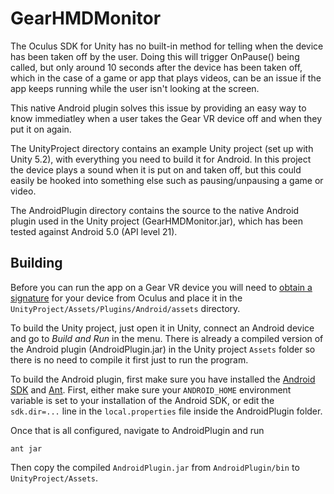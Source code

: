# GearHMDMonitor

The Oculus SDK for Unity has no built-in method for telling when the device has been taken off by the user. 
Doing this will trigger OnPause() being called, but only around 10 seconds after the device has been taken 
off, which in the case of a game or app that plays videos, can be an issue if the app keeps running while
the user isn't looking at the screen. 

This native Android plugin solves this issue by providing an easy way to know immediatley when a user takes
the Gear VR device off and when they put it on again.  

The UnityProject directory contains an example Unity project (set up with Unity 5.2), with everything you need to build 
it for Android. In this project the device plays a sound when it is put on and taken off, but this could easily be
hooked into something else such as pausing/unpausing a game or video.

The AndroidPlugin directory contains the source to the native Android plugin used in the 
Unity project (GearHMDMonitor.jar), which has been tested against Android 5.0 (API level 21).

## Building

Before you can run the app on a Gear VR device you will need to [obtain a signature](https://developer.oculus.com/osig/)
for your device from Oculus and place it in the `UnityProject/Assets/Plugins/Android/assets` directory. 

To build the Unity project, just open it in Unity, connect an Android device and go to *Build 
and Run* in the menu. There is already a compiled version of the Android plugin (AndroidPlugin.jar)
in the Unity project `Assets` folder so there is no need to compile it first just to run the
program.

To build the Android plugin, first make sure you have installed the 
[Android SDK](https://developer.android.com/sdk/index.html) and [Ant](http://ant.apache.org/). 
First, either make sure your `ANDROID_HOME` environment variable is set to your installation
of the Android SDK, or edit the `sdk.dir=...` line in the `local.properties` file inside 
the AndroidPlugin folder.

Once that is all configured, navigate to AndroidPlugin and run
```
ant jar
```
Then copy the compiled `AndroidPlugin.jar` from `AndroidPlugin/bin` to `UnityProject/Assets`.

